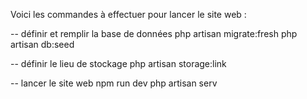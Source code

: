 Voici les commandes à effectuer pour lancer le site web :

-- définir et remplir la base de données
php artisan migrate:fresh
php artisan db:seed

-- définir le lieu de stockage
php artisan storage:link

-- lancer le site web
npm run dev
php artisan serv
